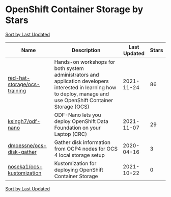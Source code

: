 # OpenShift Container Storage by Stars

[Sort by Last Updated](OpenShift%20Container%20Storage.Last%20Updated.md)

Name | Description | Last Updated | Stars 
--- | --- | --- | --- 
[red-hat-storage/ocs-training](https://github.com/red-hat-storage/ocs-training) | Hands-on workshops for both system administrators and application developers interested in learning how to deploy, manage and use OpenShift Container Storage (OCS) | 2021-11-24 | 86 
[ksingh7/odf-nano](https://github.com/ksingh7/odf-nano) | ODF-Nano lets you deploy OpenShift Data Foundation on your Laptop (CRC) | 2021-11-07 | 29 
[dmoessne/ocs-disk-gather](https://github.com/dmoessne/ocs-disk-gather) | Gather disk information from OCP4 nodes for OCS 4 local storage setup  | 2020-04-16 | 3 
[noseka1/ocs-kustomization](https://github.com/noseka1/ocs-kustomization) | Kustomization for deploying OpenShift Container Storage | 2021-10-22 | 0 

[Sort by Last Updated](OpenShift%20Container%20Storage.Last%20Updated.md)